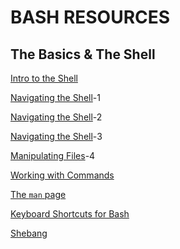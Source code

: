 # BASH RESOURCES

## The Basics & The Shell

[Intro to the Shell](http://linuxcommand.org/lc3_lts0020.php)

[Navigating the Shell](http://linuxcommand.org/lc3_lts0030.php)-1

[Navigating the Shell](http://linuxcommand.org/lc3_lts0030.php)-2

[Navigating the Shell](http://linuxcommand.org/lc3_lts0040.php)-3

[Manipulating Files](http://linuxcommand.org/lc3_lts0050.php)-4

[Working with Commands](http://linuxcommand.org/lc3_lts0060.php)

[The ```man``` page](http://linuxcommand.org/lc3_man_pages/man1.html)

[Keyboard Shortcuts for Bash](https://www.howtogeek.com/howto/ubuntu/keyboard-shortcuts-for-bash-command-shell-for-ubuntu-debian-suse-redhat-linux-etc/)

[Shebang](https://en.wikipedia.org/wiki/Shebang_%28Unix%29)
